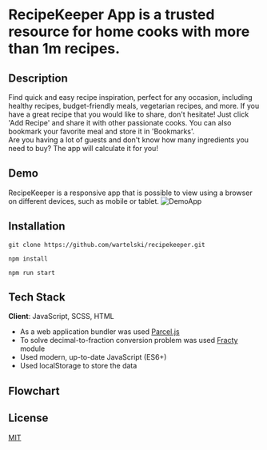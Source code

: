 # RecipeKeeper App is a trusted resource for home cooks with more than 1m recipes.

## Description
Find quick and easy recipe inspiration, perfect for any occasion, including healthy recipes, budget-friendly meals, vegetarian recipes, and more. If you have a great recipe that you would like to share, don't hesitate! Just click 'Add Recipe' and share it with other passionate cooks. You can also bookmark your favorite meal and store it in 'Bookmarks'. <br>
Are you having a lot of guests and don't know how many ingredients you need to buy? The app will calculate it for you!

## Demo
RecipeKeeper  is a responsive app that is possible to view using a browser on different devices, such as mobile or tablet. 
![DemoApp](https://github.com/wartelski/recipekeeper/blob/main/Demo/DemoApp.gif)

## Installation
```
git clone https://github.com/wartelski/recipekeeper.git

npm install

npm run start
```

## Tech Stack
**Client**: JavaScript, SCSS, HTML

- As a web application bundler was used [Parcel.js](https://parceljs.org/)
- To solve decimal-to-fraction conversion problem was used [Fracty](https://www.npmjs.com/package/fracty) module
- Used modern, up-to-date JavaScript (ES6+)
- Used localStorage to store the data

## Flowchart


## License
[MIT](https://github.com/wartelski/recipekeeper/blob/main/LICENSE)
